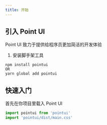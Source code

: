 ```yaml
---
title: 开始
---
```


## 引入 Point UI
Point UI 致力于提供给程序员更加简洁的开发体验

1. 安装脚手架工具 

```shell script
npm install pointui 
OR 
yarn global add pointui
``` 

## 快速入门


首先在你项目里载入 Point UI


```javascript
import pointui from 'pointui'
import 'pointui/dist/main.css'
```
